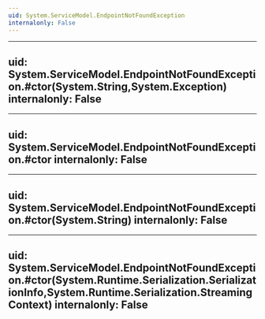 ```yaml
---
uid: System.ServiceModel.EndpointNotFoundException
internalonly: False
---
```


---
uid: System.ServiceModel.EndpointNotFoundException.#ctor(System.String,System.Exception)
internalonly: False
---

---
uid: System.ServiceModel.EndpointNotFoundException.#ctor
internalonly: False
---

---
uid: System.ServiceModel.EndpointNotFoundException.#ctor(System.String)
internalonly: False
---

---
uid: System.ServiceModel.EndpointNotFoundException.#ctor(System.Runtime.Serialization.SerializationInfo,System.Runtime.Serialization.StreamingContext)
internalonly: False
---
